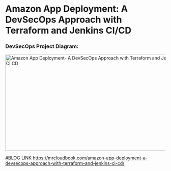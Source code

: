 # Amazon App Deployment: A DevSecOps Approach with Terraform and Jenkins CI/CD

### DevSecOps Project Diagram:
<img width="559" height="302" alt="Amazon App Deployment- A DevSecOps Approach with Terraform and Jenkins CI CD" src="https://github.com/user-attachments/assets/23c7a89f-a773-4586-9634-36fcd68b9983" />


#BLOG LINK
https://mrcloudbook.com/amazon-app-deployment-a-devsecops-approach-with-terraform-and-jenkins-ci-cd/
